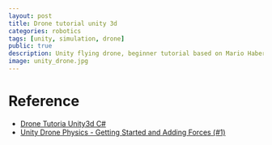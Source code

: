 ```yaml
---
layout: post
title: Drone tutorial unity 3d 
categories: robotics
tags: [unity, simulation, drone]
public: true
description: Unity flying drone, beginner tutorial based on Mario Haberel series.
image: unity_drone.jpg
---
```


# Reference
- [Drone Tutoria Unity3d C#](https://www.youtube.com/watch?v=3R_V4gqTs_I)
- [Unity Drone Physics - Getting Started and Adding Forces (#1)](https://www.youtube.com/watch?v=XMYhzJvm1bg)